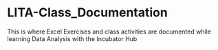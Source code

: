 # LITA-Class_Documentation
This is where Excel Exercises and class activities are documented while learning Data Analysis with the Incubator Hub
